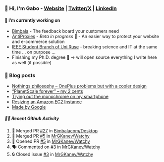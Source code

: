 ### 👋 Hi, I'm Gabo - [Website](https://gkanev.com) | [Twitter/X](https://twitter.com/mrgkanev) | [LinkedIn](https://www.linkedin.com/in/mrgkanev)

#### 🔭 I’m currently working on
- [Bimbala](https://bimbala.com/)  - The feedback board your customers need
- [AntiProxies](https://antiproxies.com/) - *Beta in progress* 🚀 -  An easier way to protect your website and e-commerce solution
- [IEEE Student Branch of Uni Ruse](https://github.com/IEEE-Student-Branch-of-Uni-Ruse) - breaking science and IT at the same time ... on purpose ...
- Finishing my Ph.D. degree 🤔 -> will open source everything I write here as well (if possible)

### 📖 Blog posts
<!-- BLOG-POST-LIST:START -->
- [Nothings philosophy – OnePlus problems but with a cooler design](https://gkanev.com/posts/nothings-philosophy-oneplus-problems-but-with-a-cooler-design/)
- [“PlanetScale forever” – my 2 cents](https://gkanev.com/posts/planetscale-forever-my-2-cents/)
- [Trying out the monochrome on my smartphone](https://gkanev.com/posts/trying-out-the-monochrome-on-my-smartphone/)
- [Resizing an Amazon EC2 Instance](https://gkanev.com/posts/resizing-an-amazon-ec2-instance/)
- [Made by Google](https://gkanev.com/posts/made-by-google/)
<!-- BLOG-POST-LIST:END -->

##### 🧑‍💻 Recent Github Activity

<!--START_SECTION:activity-->
1. 🎉 Merged PR [#27](https://github.com/Bimbalacom/Desktop/pull/27) in [Bimbalacom/Desktop](https://github.com/Bimbalacom/Desktop)
2. 🎉 Merged PR [#5](https://github.com/MrGKanev/Watchy/pull/5) in [MrGKanev/Watchy](https://github.com/MrGKanev/Watchy)
3. 💪 Opened PR [#5](https://github.com/MrGKanev/Watchy/pull/5) in [MrGKanev/Watchy](https://github.com/MrGKanev/Watchy)
4. 🗣 Commented on [#3](https://github.com/MrGKanev/Watchy/issues/3#issuecomment-2242775933) in [MrGKanev/Watchy](https://github.com/MrGKanev/Watchy)
5. 🔒 Closed issue [#3](https://github.com/MrGKanev/Watchy/issues/3) in [MrGKanev/Watchy](https://github.com/MrGKanev/Watchy)
<!--END_SECTION:activity-->
